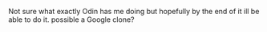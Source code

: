 Not sure what exactly Odin has me doing but hopefully by the end of it ill be able to do it. possible a Google clone? 

